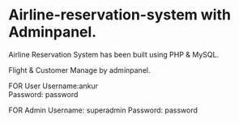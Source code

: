 Airline-reservation-system with Adminpanel.
================================

Airline Reservation System has been built using PHP &amp; MySQL.

Flight & Customer Manage by adminpanel.

FOR User
Username:ankur <br>
Password: password


FOR Admin
Username: superadmin
Password: password
